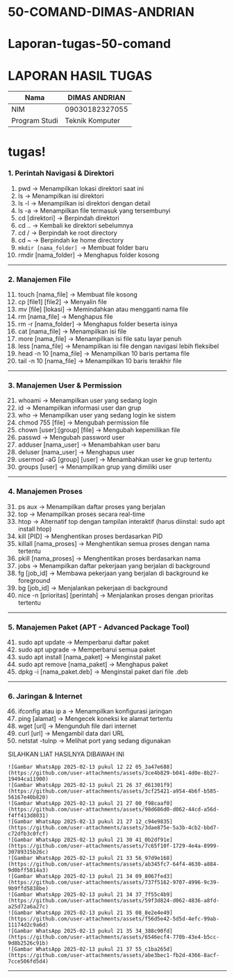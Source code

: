 # 50-COMAND-DIMAS-ANDRIAN
# Laporan-tugas-50-comand
# LAPORAN HASIL TUGAS
| Nama        | DIMAS ANDRIAN |
|--------------|------------|
| NIM        | 09030182327055 |
| Program Studi | Teknik Komputer |

# tugas!

### 1. Perintah Navigasi & Direktori  
1. pwd → Menampilkan lokasi direktori saat ini  
2. ls → Menampilkan isi direktori  
3. ls -l → Menampilkan isi direktori dengan detail  
4. ls -a → Menampilkan file termasuk yang tersembunyi  
5. cd [direktori] → Berpindah direktori  
6. cd .. → Kembali ke direktori sebelumnya  
7. cd / → Berpindah ke root directory  
8. cd ~ → Berpindah ke home directory  
9. `mkdir [nama_folder] `→ Membuat folder baru  
10. rmdir [nama_folder] → Menghapus folder kosong  

---

### 2. Manajemen File  
11. touch [nama_file] → Membuat file kosong  
12. cp [file1] [file2] → Menyalin file  
13. mv [file] [lokasi] → Memindahkan atau mengganti nama file  
14. rm [nama_file] → Menghapus file  
15. rm -r [nama_folder] → Menghapus folder beserta isinya  
16. cat [nama_file] → Menampilkan isi file  
17. more [nama_file] → Menampilkan isi file satu layar penuh  
18. less [nama_file] → Menampilkan isi file dengan navigasi lebih fleksibel  
19. head -n 10 [nama_file] → Menampilkan 10 baris pertama file  
20. tail -n 10 [nama_file] → Menampilkan 10 baris terakhir file  

---

### 3. Manajemen User & Permission  
21. whoami → Menampilkan user yang sedang login  
22. id → Menampilkan informasi user dan grup  
23. who → Menampilkan user yang sedang login ke sistem  
24. chmod 755 [file] → Mengubah permission file  
25. chown [user]:[group] [file] → Mengubah kepemilikan file  
26. passwd → Mengubah password user  
27. adduser [nama_user] → Menambahkan user baru  
28. deluser [nama_user] → Menghapus user  
29. usermod -aG [group] [user] → Menambahkan user ke grup tertentu  
30. groups [user] → Menampilkan grup yang dimiliki user  

---

### 4. Manajemen Proses  
31. ps aux → Menampilkan daftar proses yang berjalan  
32. top → Menampilkan proses secara real-time  
33. htop → Alternatif top dengan tampilan interaktif (harus diinstal: sudo apt install htop)  
34. kill [PID] → Menghentikan proses berdasarkan PID  
35. killall [nama_proses] → Menghentikan semua proses dengan nama tertentu  
36. pkill [nama_proses] → Menghentikan proses berdasarkan nama  
37. jobs → Menampilkan daftar pekerjaan yang berjalan di background  
38. fg [job_id] → Membawa pekerjaan yang berjalan di background ke foreground  
39. bg [job_id] → Menjalankan pekerjaan di background  
40. nice -n [prioritas] [perintah] → Menjalankan proses dengan prioritas tertentu  

---

### 5. Manajemen Paket (APT - Advanced Package Tool)  
41. sudo apt update → Memperbarui daftar paket  
42. sudo apt upgrade → Memperbarui semua paket  
43. sudo apt install [nama_paket] → Menginstal paket  
44. sudo apt remove [nama_paket] → Menghapus paket  
45. dpkg -i [nama_paket.deb] → Menginstal paket dari file .deb  

---

### 6. Jaringan & Internet  
46. ifconfig atau ip a → Menampilkan konfigurasi jaringan  
47. ping [alamat] → Mengecek koneksi ke alamat tertentu  
48. wget [url] → Mengunduh file dari internet  
49. curl [url] → Mengambil data dari URL  
50. netstat -tulnp → Melihat port yang sedang digunakan

SILAHKAN LIAT HASILNYA DIBAWAH INI

    ![Gambar WhatsApp 2025-02-13 pukul 12 22 05_3a47e688](https://github.com/user-attachments/assets/3ce4b829-b041-4d0e-8b27-19494ca11900)
    ![Gambar WhatsApp 2025-02-13 pukul 21 26 37_d61301f9](https://github.com/user-attachments/assets/3cf25421-a954-4b6f-b585-56167e40b820)
    ![Gambar WhatsApp 2025-02-13 pukul 21 27 00_f98caaf0](https://github.com/user-attachments/assets/98d686d0-d062-44cd-a56d-f4ff413d8031)
    ![Gambar WhatsApp 2025-02-13 pukul 21 27 12_c94e9835](https://github.com/user-attachments/assets/3dae875e-5a3b-4cb2-bbd7-c72dfb3c0fcf)
    ![Gambar WhatsApp 2025-02-13 pukul 21 30 41_0b2df91e](https://github.com/user-attachments/assets/7c65f10f-1729-4e4a-8999-30789315b26c)
    ![Gambar WhatsApp 2025-02-13 pukul 21 33 56_97d9e168](https://github.com/user-attachments/assets/ab345fc7-64f4-4630-a884-9d0bff5814a3)
    ![Gambar WhatsApp 2025-02-13 pukul 21 34 09_8067fed3](https://github.com/user-attachments/assets/737f5162-9707-4996-9c39-9b9ffd5838be)
    ![Gambar WhatsApp 2025-02-13 pukul 21 34 37_7f55c4b9](https://github.com/user-attachments/assets/59f3d824-d062-4836-a8fd-a25d72a6a27c)
    ![Gambar WhatsApp 2025-02-13 pukul 21 35 08_8e2e4e49](https://github.com/user-attachments/assets/f56d5e42-5d5d-4efc-99ab-11174d2c9a6d)
    ![Gambar WhatsApp 2025-02-13 pukul 21 35 34_388c90fd](https://github.com/user-attachments/assets/6546ecf4-770b-43e4-b5cc-9d8b2526c91b)
    ![Gambar WhatsApp 2025-02-13 pukul 21 37 55_c1ba265d](https://github.com/user-attachments/assets/abe3bec1-fb2d-4366-8acf-7cce506fd5d4)












---
